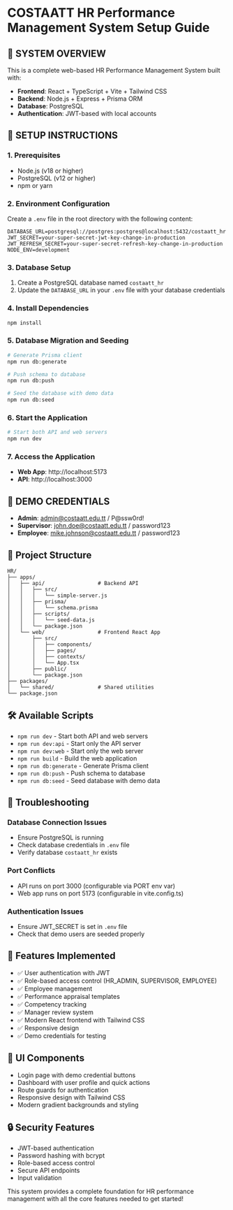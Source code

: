 # COSTAATT HR Performance Management System Setup Guide

## 🎯 **SYSTEM OVERVIEW**
This is a complete web-based HR Performance Management System built with:
- **Frontend**: React + TypeScript + Vite + Tailwind CSS
- **Backend**: Node.js + Express + Prisma ORM
- **Database**: PostgreSQL
- **Authentication**: JWT-based with local accounts

## 🚀 **SETUP INSTRUCTIONS**

### 1. **Prerequisites**
- Node.js (v18 or higher)
- PostgreSQL (v12 or higher)
- npm or yarn

### 2. **Environment Configuration**
Create a `.env` file in the root directory with the following content:

```env
DATABASE_URL=postgresql://postgres:postgres@localhost:5432/costaatt_hr
JWT_SECRET=your-super-secret-jwt-key-change-in-production
JWT_REFRESH_SECRET=your-super-secret-refresh-key-change-in-production
NODE_ENV=development
```

### 3. **Database Setup**
1. Create a PostgreSQL database named `costaatt_hr`
2. Update the `DATABASE_URL` in your `.env` file with your database credentials

### 4. **Install Dependencies**
```bash
npm install
```

### 5. **Database Migration and Seeding**
```bash
# Generate Prisma client
npm run db:generate

# Push schema to database
npm run db:push

# Seed the database with demo data
npm run db:seed
```

### 6. **Start the Application**
```bash
# Start both API and web servers
npm run dev
```

### 7. **Access the Application**
- **Web App**: http://localhost:5173
- **API**: http://localhost:3000

## 🔐 **DEMO CREDENTIALS**
- **Admin**: admin@costaatt.edu.tt / P@ssw0rd!
- **Supervisor**: john.doe@costaatt.edu.tt / password123
- **Employee**: mike.johnson@costaatt.edu.tt / password123

## 📁 **Project Structure**
```
HR/
├── apps/
│   ├── api/                 # Backend API
│   │   ├── src/
│   │   │   └── simple-server.js
│   │   ├── prisma/
│   │   │   └── schema.prisma
│   │   ├── scripts/
│   │   │   └── seed-data.js
│   │   └── package.json
│   └── web/                 # Frontend React App
│       ├── src/
│       │   ├── components/
│       │   ├── pages/
│       │   ├── contexts/
│       │   └── App.tsx
│       ├── public/
│       └── package.json
├── packages/
│   └── shared/              # Shared utilities
└── package.json
```

## 🛠️ **Available Scripts**
- `npm run dev` - Start both API and web servers
- `npm run dev:api` - Start only the API server
- `npm run dev:web` - Start only the web server
- `npm run build` - Build the web application
- `npm run db:generate` - Generate Prisma client
- `npm run db:push` - Push schema to database
- `npm run db:seed` - Seed database with demo data

## 🔧 **Troubleshooting**

### Database Connection Issues
- Ensure PostgreSQL is running
- Check database credentials in `.env` file
- Verify database `costaatt_hr` exists

### Port Conflicts
- API runs on port 3000 (configurable via PORT env var)
- Web app runs on port 5173 (configurable in vite.config.ts)

### Authentication Issues
- Ensure JWT_SECRET is set in `.env` file
- Check that demo users are seeded properly

## 📝 **Features Implemented**
- ✅ User authentication with JWT
- ✅ Role-based access control (HR_ADMIN, SUPERVISOR, EMPLOYEE)
- ✅ Employee management
- ✅ Performance appraisal templates
- ✅ Competency tracking
- ✅ Manager review system
- ✅ Modern React frontend with Tailwind CSS
- ✅ Responsive design
- ✅ Demo credentials for testing

## 🎨 **UI Components**
- Login page with demo credential buttons
- Dashboard with user profile and quick actions
- Route guards for authentication
- Responsive design with Tailwind CSS
- Modern gradient backgrounds and styling

## 🔒 **Security Features**
- JWT-based authentication
- Password hashing with bcrypt
- Role-based access control
- Secure API endpoints
- Input validation

This system provides a complete foundation for HR performance management with all the core features needed to get started!

